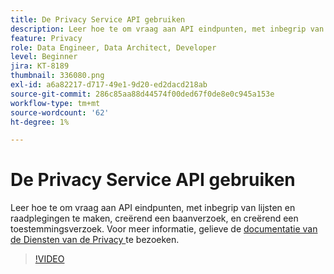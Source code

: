 ```yaml
---
title: De Privacy Service API gebruiken
description: Leer hoe te om vraag aan API eindpunten, met inbegrip van lijsten en raadplegingen te maken, creërend een baanverzoek, en creërend een toestemmingsverzoek.
feature: Privacy
role: Data Engineer, Data Architect, Developer
level: Beginner
jira: KT-8189
thumbnail: 336080.png
exl-id: a6a82217-d717-49e1-9d20-ed2dacd218ab
source-git-commit: 286c85aa88d44574f00ded67f0de8e0c945a153e
workflow-type: tm+mt
source-wordcount: '62'
ht-degree: 1%

---
```



# De Privacy Service API gebruiken

Leer hoe te om vraag aan API eindpunten, met inbegrip van lijsten en raadplegingen te maken, creërend een baanverzoek, en creërend een toestemmingsverzoek. Voor meer informatie, gelieve de [ documentatie van de Diensten van de Privacy ](https://experienceleague.adobe.com/docs/experience-platform/privacy/home.html?lang=nl) te bezoeken.

>[!VIDEO](https://video.tv.adobe.com/v/336080?learn=on&enablevpops)
